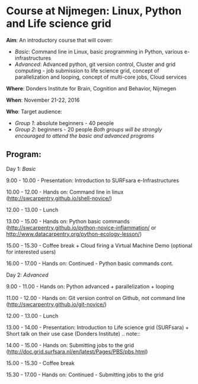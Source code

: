 # Course at Nijmegen: Linux, Python and Life science grid

**Aim**:        An introductory course that will cover:
* *Basic*: Command line in Linux, basic programming in Python, various e-infrastructures
* *Advanced*: Advanced python, git version control, Cluster and grid computing - job submission to life science grid, concept of parallelization and looping, concept of multi-core jobs, Cloud services 

**Where**: Donders Institute for Brain, Cognition and Behavior, Nijmegen

**When**: November 21-22, 2016

**Who**: Target audience: 
* *Group 1*: absolute beginners - 40 people
* *Group 2*: beginners - 20 people
*Both groups will be strongly encouraged to attend the basic and advanced programs*

Program:
--------
Day 1: *Basic*

9.00   - 10.00  -  Presentation: Introduction to SURFsara e-Infrastructures

10.00 - 12.00   -  Hands on:  Command line in linux (http://swcarpentry.github.io/shell-novice/)

12.00 - 13.00   -  Lunch

13.00 - 15.00   -  Hands on:  Python basic commands (http://swcarpentry.github.io/python-novice-inflammation/ or http://www.datacarpentry.org/python-ecology-lesson/)

15.00 - 15.30   -  Coffee break + Cloud firing a Virtual Machine Demo (optional for interested users)

16.00 - 17.00   -  Hands on: Continued -  Python basic commands cont.


Day 2: *Advanced*

9.00   - 11.00   -  Hands on: Python advanced + parallelization + looping  

11.00 - 12.00   -  Hands on: Git version control on Github, not command line (http://swcarpentry.github.io/git-novice/)

12.00 - 13.00   -  Lunch

13.00 - 14.00   -  Presentation: Introduction to Life science grid (SURFsara) + Short talk on their use case (Donders Institute)
.. note:: 

14.00 - 15.00   -  Hands on: Submitting jobs to the grid (http://doc.grid.surfsara.nl/en/latest/Pages/PBS/pbs.html)

15.00 - 15.30   -  Coffee break

15.30 - 17.00   -   Hands on: Continued - Submitting jobs to the grid 
